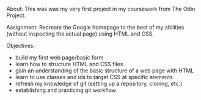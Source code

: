 About:
This was was my very first project in my coursework from The Odin Project.

Assignment:
Recreate the Google homepage to the best of my abilities (without inspecting the actual page) using HTML and CSS.

Objectives:
- build my first web page/basic form
- learn how to structure HTML and CSS files
- gain an understanding of the basic structure of a web page with HTML
- learn to use classes and ids to target CSS at specific elements
- refresh my knowledge of git (setting up a repository, cloning, etc.)
- establishing and practicing git workflow
